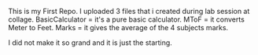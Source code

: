 This is my First Repo.
I uploaded 3 files that i created during lab session at collage.
BasicCalculator = it's a pure basic calculator.
MToF = it converts Meter to Feet.
Marks = it gives the average of the 4 subjects marks.

I did not make it so grand and it is just the starting.
